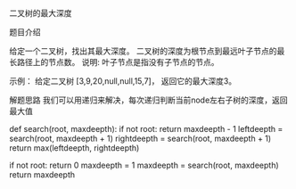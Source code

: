 二叉树的最大深度

题目介绍

给定一个二叉树，找出其最大深度。
二叉树的深度为根节点到最远叶子节点的最长路径上的节点数。
说明: 叶子节点是指没有子节点的节点。

示例：
给定二叉树 [3,9,20,null,null,15,7]，
返回它的最大深度3。

解题思路
我们可以用递归来解决，每次递归判断当前node左右子树的深度，返回最大值

def search(root, maxdeepth):
	if not root:
		return maxdeepth - 1
	leftdeepth = search(root, maxdeepth + 1)
	rightdeepth = search(root, maxdeepth + 1)
	return max(leftdeepth, rightdeepth)
	
if not root:
	return 0
maxdeepth = 1
maxdeepth = search(root, maxdeepth)
return maxdeepth
